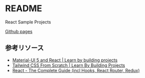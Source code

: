 # README

React Sample Projects

[Github pages](https://shivase.github.io/study-react-samples/)

## 参考リソース

- [Material-UI 5 and React | Learn by building projects](https://www.udemy.com/course/material-ui-and-react-learn-by-building-projects/)
- [Tailwind CSS From Scratch | Learn By Building Projects](https://www.udemy.com/course/tailwind-from-scratch/)
- [React - The Complete Guide (incl Hooks, React Router, Redux)](https://www.udemy.com/course/react-the-complete-guide-incl-redux/learn/lecture/25601116?start=0#overview)
